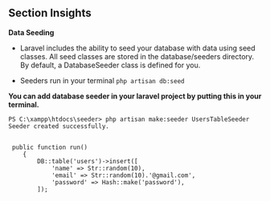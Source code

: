 ## Section Insights

**Data Seeding**

- Laravel includes the ability to seed your database with data using seed classes. All seed classes are stored in the database/seeders directory. By default, a DatabaseSeeder class is defined for you.

- Seeders run in your terminal `php artisan db:seed`

**You can add database seeder in your laravel project by putting this in your terminal.**

```
PS C:\xampp\htdocs\seeder> php artisan make:seeder UsersTableSeeder
Seeder created successfully.


 public function run()
    {
        DB::table('users')->insert([
            'name' => Str::random(10),
            'email' => Str::random(10).'@gmail.com',
            'password' => Hash::make('password'),
        ]);
 
 
